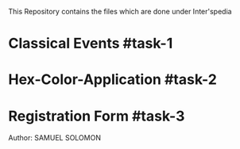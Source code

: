 This Repository contains the files which are done under Inter'spedia

# Classical Events #task-1 

# Hex-Color-Application #task-2

# Registration Form #task-3

Author: SAMUEL SOLOMON